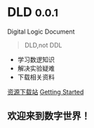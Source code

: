 # DLD <small>0.0.1</small>

Digital Logic Document

> DLD,not DDL

- 学习数逻知识
- 解决实验疑难
- 下载相关资料

[资源下载站](#reference)
[Getting Started](#/)

## 欢迎来到数字世界！